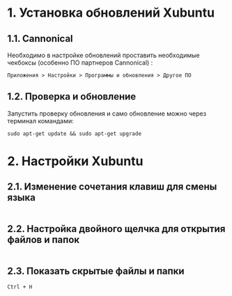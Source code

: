 # 1. Установка обновлений Xubuntu

## 1.1. Cannonical

Необходимо в настройке обновлений проставить необходимые чекбоксы (особенно ПО партнеров Cannonical) :
```
Приложения > Настройки > Программы и обновления > Другое ПО 
``` 
## 1.2. Проверка и обновление

Запустить проверку обновления и само обновление можно через терминал командами:
```
sudo apt-get update && sudo apt-get upgrade
```

# 2. Настройки Xubuntu

## 2.1. Изменение сочетания клавиш для смены языка
```

```
## 2.2. Настройка двойного щелчка для открытия файлов и папок
```

```
## 2.3. Показать скрытые файлы и папки
```
Ctrl + H
```

